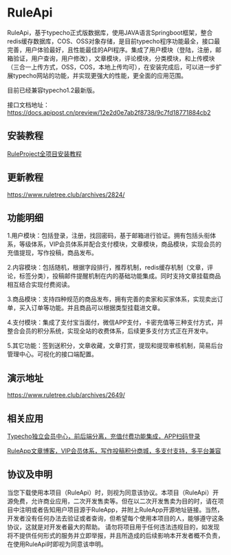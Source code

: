 # RuleApi

RuleApi，基于typecho正式版数据库，使用JAVA语言Springboot框架，整合redis缓存数据库，COS、OSS对象存储，是目前typecho程序功能最全，接口最完善，用户体验最好，且性能最佳的API程序。集成了用户模块（登陆，注册，邮箱验证，用户查询，用户修改），文章模块，评论模块，分类模块，和上传模块（三合一上传方式，OSS，COS，本地上传均可），在安装完成后，可以进一步扩展typecho网站的功能，并实现更强大的性能，更全面的应用范围。

目前已经兼容typecho1.2最新版。

接口文档地址：https://docs.apipost.cn/preview/12e2d0e7ab2f8738/9c7fd18771884cb2

## 安装教程

[RuleProject全项目安装教程](https://www.yuque.com/buxia97/ruleproject)

## 更新教程

https://www.ruletree.club/archives/2824/

## 功能明细

1.用户模块：包括登录，注册，找回密码，基于邮箱进行验证。拥有包括头衔体系，等级体系，VIP会员体系并配合支付模块，文章模块，商品模块，实现会员的充值提现，写作投稿，商品发布。

2.内容模块：包括随机，根据字段排行，推荐机制，redis缓存机制（文章，评论，标签分类），投稿邮件提醒机制在内的基础功能集成。同时支持文章挂载商品相互结合实现付费阅读。

3.商品模块：支持四种规范的商品发布，拥有完善的卖家和买家体系，实现卖出订单，买入订单等功能。并且商品可以根据类型挂载进文章。

4.支付模块：集成了支付宝当面付，微信APP支付，卡密充值等三种支付方式，并整合会员的积分系统，实现全站的收费体系，后续更多支付方式正在开发中。

5.其它功能：签到送积分，文章收藏，文章打赏，提现和提现审核机制，简易后台管理中心。可视化的接口端配置。

## 演示地址

https://www.ruletree.club/archives/2649/

## 相关应用

[Typecho独立会员中心，前后端分离，充值付费功能集成，APP扫码登录](https://www.ruletree.club/archives/2979/)

[RuleApp文章博客，VIP会员体系，写作投稿积分商城，多支付支持，多平台兼容](https://ext.dcloud.net.cn/plugin?id=6909)

## 协议及申明

当您下载使用本项目（RuleApi）时，则视为同意该协议。本项目（RuleApi）开源免费，允许商业应用，二次开发售卖等。但在以二次开发售卖为目的时，请在项目中注明或者告知用户项目源于RuleApp，并附上RuleApp开源地址链接。当然，开发者没有任何办法去验证或者查询，但希望每个使用本项目的人，能够遵守这条协议，这就是对开发者最大的帮助。
请勿将项目用于任何违法违规目的，如发现将不提供任何形式的服务并立即举报，并且所造成的后续影响本开发者概不负责，在使用RuleApi时即视为同意该申明。